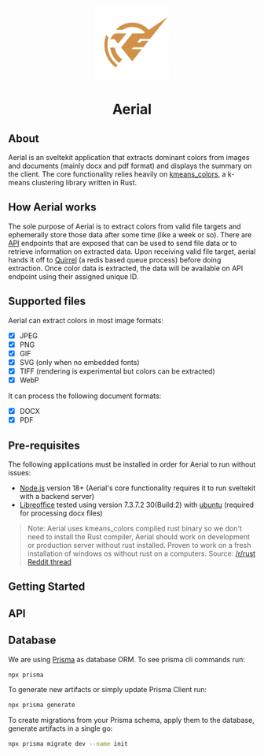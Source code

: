 <p align="center">
    <a href="https://lnfel.github.io/lamy-debugbar/" target="_blank">
        <img src="https://raw.githubusercontent.com/lnfel/kmeans_colors/main/static/favicon.png" height="150">
    </a>
    <h1 align="center">Aerial</h1>
</p>

## About

Aerial is an sveltekit application that extracts dominant colors from images and documents (mainly docx and pdf format) and displays the summary on the client. The core functionality relies heavily on [kmeans_colors](https://github.com/okaneco/kmeans-colors), a k-means clustering library written in Rust.

## How Aerial works
The sole purpose of Aerial is to extract colors from valid file targets and ephemerally store those data after some time (like a week or so). There are [API](#api) endpoints that are exposed that can be used to send file data or to retrieve information on extracted data. Upon receiving valid file target, aerial hands it off to [Quirrel](https://quirrel.dev/) (a redis based queue process) before doing extraction. Once color data is extracted, the data will be available on API endpoint using their assigned unique ID.

## Supported files

Aerial can extract colors in most image formats:
- [x] JPEG
- [x] PNG
- [x] GIF
- [x] SVG (only when no embedded fonts)
- [x] TIFF (rendering is experimental but colors can be extracted)
- [x] WebP

It can process the following document formats:
- [x] DOCX
- [x] PDF

## Pre-requisites

The following applications must be installed in order for Aerial to run without issues:

- [Node.js](https://nodejs.org/en/download) version 18+ (Aerial's core functionality requires it to run sveltekit with a backend server)
- [Libreoffice](https://www.libreoffice.org/download/download-libreoffice/) tested using version 7.3.7.2 30(Build:2) with [ubuntu](https://wiki.ubuntu.com/LibreOffice) (required for processing docx files)

> Note: Aerial uses kmeans_colors compiled rust binary so we don't need to install the Rust compiler, Aerial should work on development or production server without rust installed. Proven to work on a fresh installation of windows os without rust on a computers.
> Source: [/r/rust Reddit thread](https://www.reddit.com/r/rust/comments/wjubpl/comment/ijjz2hv/?utm_source=share&utm_medium=web2x&context=3)

## Getting Started

## API

## Database
We are using [Prisma](https://www.prisma.io/) as database ORM. To see prisma cli commands run:
```sh
npx prisma
```

To generate new artifacts or simply update Prisma Client run:
```sh
npx prisma generate
```

To create migrations from your Prisma schema, apply them to the database, generate artifacts in a single go:
```sh
npx prisma migrate dev --name init
```
